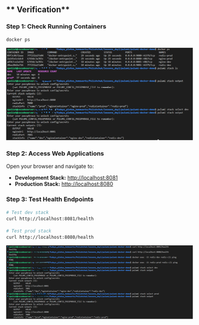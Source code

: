 ## ** Verification**

### **Step 1: Check Running Containers**
```sh
docker ps
```
![docker ps](./pic/pulumi_docker_ps.png)

### **Step 2: Access Web Applications**
Open your browser and navigate to:
- **Development Stack:** [http://localhost:8081](http://localhost:8081)
- **Production Stack:** [http://localhost:8080](http://localhost:8080)

### **Step 3: Test Health Endpoints**
```sh
# Test dev stack
curl http://localhost:8081/health

# Test prod stack  
curl http://localhost:8080/health
```
![](./pic/pulumi_verification.png)